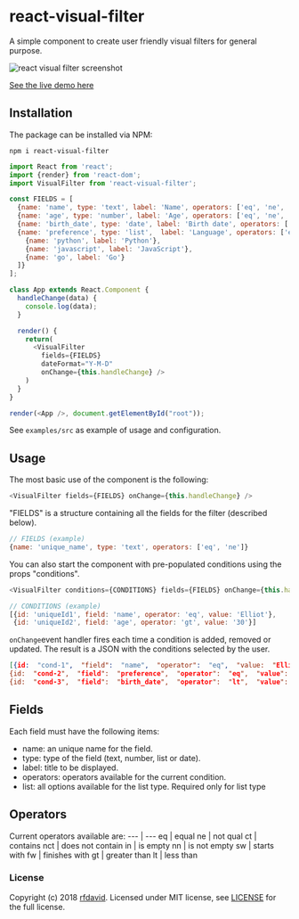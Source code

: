 # react-visual-filter

A simple component to create user friendly visual filters for general purpose. 

![react visual filter screenshot](https://raw.githubusercontent.com/rfdavid/react-visual-filter/master/assets/screenshot.gif)


[See the live demo here ](https://demo)

Installation
----------
The package can be installed via NPM:

`npm i react-visual-filter`


```javascript
import React from 'react';
import {render} from 'react-dom';
import VisualFilter from 'react-visual-filter';

const FIELDS = [
  {name: 'name', type: 'text', label: 'Name', operators: ['eq', 'ne', 'ct', 'nct', 'sw', 'fw', 'in', 'nn']},
  {name: 'age', type: 'number', label: 'Age', operators: ['eq', 'ne',  'gt', 'lt']},
  {name: 'birth_date', type: 'date', label: 'Birth date', operators: ['eq', 'ne', 'gt', 'lt', 'in', 'nn']},
  {name: 'preference', type: 'list',  label: 'Language', operators: ['eq', 'ne'], list: [
    {name: 'python', label: 'Python'},
    {name: 'javascript', label: 'JavaScript'},
    {name: 'go', label: 'Go'}
  ]}
];

class App extends React.Component {
  handleChange(data) {
    console.log(data);
  }

  render() {
    return(
      <VisualFilter
        fields={FIELDS}
        dateFormat="Y-M-D"
        onChange={this.handleChange} />
    )
  }
}

render(<App />, document.getElementById("root"));
```
See `examples/src` as example of usage and configuration.

Usage
------
The most basic use of the component is the following:
```javascript
<VisualFilter fields={FIELDS} onChange={this.handleChange} />
```

"FIELDS" is a structure containing all the fields for the filter (described below). 

```javascript
// FIELDS (example)
{name: 'unique_name', type: 'text', operators: ['eq', 'ne']}
```

You can also start the component with pre-populated conditions using the props "conditions".

```javascript
<VisualFilter conditions={CONDITIONS} fields={FIELDS} onChange={this.handleChange} />
```

```javascript
// CONDITIONS (example)
[{id: 'uniqueId1', field: 'name', operator: 'eq', value: 'Elliot'},
 {id: 'uniqueId2', field: 'age', operator: 'gt', value: '30'}]
```

```onChange```event handler fires each time a condition is added, removed or updated. The result is a JSON with  the conditions selected by the user. 
```json
[{id:  "cond-1",  "field":  "name",  "operator":  "eq",  "value:  "Elliot"},
{id:  "cond-2",  "field":  "preference",  "operator":  "eq",  "value":  "javascript"}
{id:  "cond-3",  "field":  "birth_date",  "operator":  "lt",  "value":  "1984-11-25"}]
```



## Fields

Each field must have the following items: 
- name: an unique name for the field.
- type: type of the field (text, number, list or date).
- label: title to be displayed.
- operators: operators available for the current condition.
- list: all options available for the list type. Required only for list type

## Operators

Current operators available are:
--- | ---
eq | equal
ne | not qual
ct | contains
nct | does not contain
in | is empty
nn | is not empty
sw | starts with
fw | finishes with
gt | greater than
lt | less than



### License

Copyright (c) 2018 [rfdavid](https://github.com/rfdavid). Licensed under MIT license, see [LICENSE](https://github.com/rfdavid/react-visual-filter/blob/master/LICENSE.txt) for the full license.
